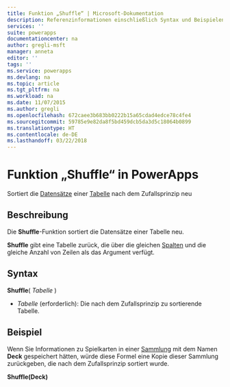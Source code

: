 ```yaml
---
title: Funktion „Shuffle“ | Microsoft-Dokumentation
description: Referenzinformationen einschließlich Syntax und Beispielen für die Funktion „Shuffle“ in PowerApps
services: ''
suite: powerapps
documentationcenter: na
author: gregli-msft
manager: anneta
editor: ''
tags: ''
ms.service: powerapps
ms.devlang: na
ms.topic: article
ms.tgt_pltfrm: na
ms.workload: na
ms.date: 11/07/2015
ms.author: gregli
ms.openlocfilehash: 672caee3b683bb0222b15a65cdad4edce78c4fe4
ms.sourcegitcommit: 59785e9e82da8f5bd459dcb5da3d5c18064b0899
ms.translationtype: HT
ms.contentlocale: de-DE
ms.lasthandoff: 03/22/2018
---
```

# <a name="shuffle-function-in-powerapps"></a>Funktion „Shuffle“ in PowerApps
Sortiert die [Datensätze](../working-with-tables.md#records) einer [Tabelle](../working-with-tables.md) nach dem Zufallsprinzip neu

## <a name="description"></a>Beschreibung
Die **Shuffle**-Funktion sortiert die Datensätze einer Tabelle neu.

**Shuffle** gibt eine Tabelle zurück, die über die gleichen [Spalten](../working-with-tables.md#columns) und die gleiche Anzahl von Zeilen als das Argument verfügt.

## <a name="syntax"></a>Syntax
**Shuffle**( *Tabelle* )

* *Tabelle* (erforderlich):  Die nach dem Zufallsprinzip zu sortierende Tabelle.

## <a name="example"></a>Beispiel
Wenn Sie Informationen zu Spielkarten in einer [Sammlung](../working-with-data-sources.md#collections) mit dem Namen **Deck** gespeichert hätten, würde diese Formel eine Kopie dieser Sammlung zurückgeben, die nach dem Zufallsprinzip sortiert wurde.

**Shuffle(Deck)**

